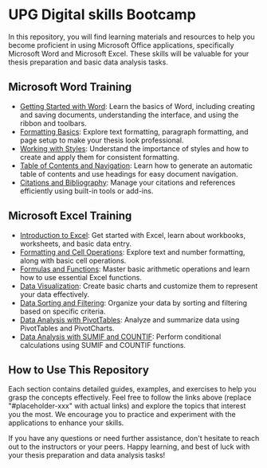 # UPG Digital skills Bootcamp

 In this repository, you will find learning materials and resources to help you become proficient in using Microsoft Office applications, specifically Microsoft Word and Microsoft Excel. These skills will be valuable for your thesis preparation and basic data analysis tasks.

## Microsoft Word Training

- [Getting Started with Word](#placeholder-word-getting-started): Learn the basics of Word, including creating and saving documents, understanding the interface, and using the ribbon and toolbars.
- [Formatting Basics](#placeholder-word-formatting-basics): Explore text formatting, paragraph formatting, and page setup to make your thesis look professional.
- [Working with Styles](#placeholder-word-working-with-styles): Understand the importance of styles and how to create and apply them for consistent formatting.
- [Table of Contents and Navigation](#placeholder-word-table-of-contents): Learn how to generate an automatic table of contents and use headings for easy document navigation.
- [Citations and Bibliography](#placeholder-word-citations-and-bibliography): Manage your citations and references efficiently using built-in tools or add-ins.

## Microsoft Excel Training

- [Introduction to Excel](#placeholder-excel-introduction-to-excel): Get started with Excel, learn about workbooks, worksheets, and basic data entry.
- [Formatting and Cell Operations](#placeholder-excel-formatting-and-cell-operations): Explore text and number formatting, along with basic cell operations.
- [Formulas and Functions](#placeholder-excel-formulas-and-functions): Master basic arithmetic operations and learn how to use essential Excel functions.
- [Data Visualization](#placeholder-excel-data-visualization): Create basic charts and customize them to represent your data effectively.
- [Data Sorting and Filtering](#placeholder-excel-data-sorting-and-filtering): Organize your data by sorting and filtering based on specific criteria.
- [Data Analysis with PivotTables](#placeholder-excel-pivot-tables): Analyze and summarize data using PivotTables and PivotCharts.
- [Data Analysis with SUMIF and COUNTIF](#placeholder-excel-sumif-and-countif): Perform conditional calculations using SUMIF and COUNTIF functions.

## How to Use This Repository

Each section contains detailed guides, examples, and exercises to help you grasp the concepts effectively. Feel free to follow the links above (replace "#placeholder-xxx" with actual links) and explore the topics that interest you the most. We encourage you to practice and experiment with the applications to enhance your skills.

If you have any questions or need further assistance, don't hesitate to reach out to the instructors or your peers. Happy learning, and best of luck with your thesis preparation and data analysis tasks!
